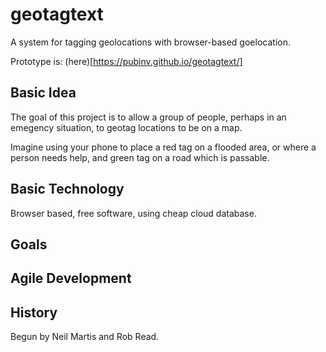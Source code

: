 # geotagtext

A system for tagging geolocations with browser-based goelocation.

Prototype is: 
(here)[https://pubinv.github.io/geotagtext/]
## Basic Idea

The goal of this project is to allow a group of people, perhaps in an emegency situation, to geotag locations
to be on a map.

Imagine using your phone to place a red tag on a flooded area, or where a person needs help, and
green tag on a road which is passable.

## Basic Technology

Browser based, free software, using cheap cloud database.

## Goals

## Agile Development

## History

Begun by Neil Martis and Rob Read.





